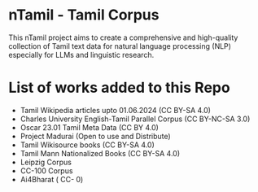 # nTamil - Tamil Corpus
This nTamil project aims to create a comprehensive and high-quality collection of Tamil text data for natural language processing (NLP) especially for LLMs and linguistic research.

# List of works added to this Repo
- Tamil Wikipedia articles upto 01.06.2024 (CC BY-SA 4.0)
- Charles University English-Tamil Parallel Corpus (CC BY-NC-SA 3.0)
- Oscar 23.01 Tamil Meta Data (CC BY 4.0)
- Project Madurai (Open to use and Distribute)
- Tamil Wikisource books (CC BY-SA 4.0)
- Tamil Mann Nationalized Books (CC BY-SA 4.0)
- Leipzig Corpus
- CC-100 Corpus
- Ai4Bharat ( CC- 0)
